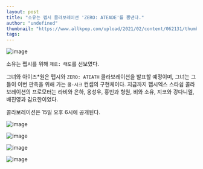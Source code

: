 ```yaml
---
layout: post
title: "소유는 펩시 콜라보레이션 'ZERO: ATEADE'를 뽐낸다."
author: "undefined"
thumbnail: "https://www.allkpop.com/upload/2021/02/content/062131/thumb/1612665085-20210206-soyu.jpg"
tags: 
---
```



![image](https://www.allkpop.com/upload/2021/02/content/062131/1612665085-20210206-soyu.jpg)

소유는 펩시를 위해 `제로: 태도`를 선보였다.

그녀와 아이즈*원은 펩시와 `ZERO: ATEATH` 콜라보레이션을 발표할 예정이며, 그녀는 그들이 이번 판촉을 위해 가는 `쿨-시크` 컨셉의 구현체이다. 지금까지 펩시엑스 스타쉽 콜라보레이션의 프로모터는 라비와 은하, 옹성우, 홍빈과 형원, 비와 소유, 지코와 강다니엘, 배진영과 김요한이었다.

콜라보레이션은 15일 오후 6시에 공개된다.

![image](https://www.allkpop.com/upload/2021/02/content/062131/1612665094-20210207-1.jpg)

![image](https://www.allkpop.com/upload/2021/02/content/062131/1612665094-20210207-2.jpg)

![image](https://www.allkpop.com/upload/2021/02/content/062131/1612665094-20210207-3.jpg)

![image](https://www.allkpop.com/upload/2021/02/content/062131/1612665094-20210207-4.jpg)